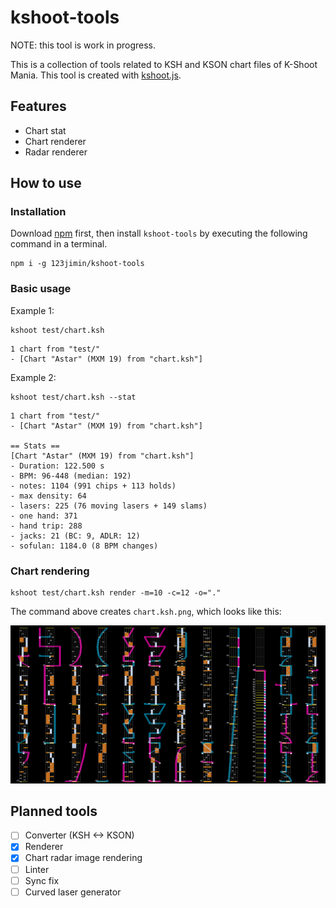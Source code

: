 # kshoot-tools

NOTE: this tool is work in progress.

This is a collection of tools related to KSH and KSON chart files of K-Shoot Mania. This tool is created with [kshoot.js](https://github.com/123jimin/kshoot.js).

## Features

- Chart stat
- Chart renderer
- Radar renderer

## How to use

### Installation

Download [npm](https://docs.npmjs.com/downloading-and-installing-node-js-and-npm) first, then install `kshoot-tools` by executing the following command in a terminal.

```text
npm i -g 123jimin/kshoot-tools
```

### Basic usage

Example 1:

```text
kshoot test/chart.ksh
```

```text
1 chart from "test/"
- [Chart "Astar" (MXM 19) from "chart.ksh"]
```

Example 2:

```text
kshoot test/chart.ksh --stat
```

```text
1 chart from "test/"
- [Chart "Astar" (MXM 19) from "chart.ksh"]

== Stats ==
[Chart "Astar" (MXM 19) from "chart.ksh"]
- Duration: 122.500 s
- BPM: 96-448 (median: 192)
- notes: 1104 (991 chips + 113 holds)
- max density: 64
- lasers: 225 (76 moving lasers + 149 slams)
- one hand: 371
- hand trip: 288
- jacks: 21 (BC: 9, ADLR: 12)
- sofulan: 1184.0 (8 BPM changes)
```

### Chart rendering

```text
kshoot test/chart.ksh render -m=10 -c=12 -o="."
```

The command above creates `chart.ksh.png`, which looks like this:

![Rendered chart](./render_example.png)

## Planned tools

- [ ] Converter (KSH <-> KSON)
- [x] Renderer
- [x] Chart radar image rendering
- [ ] Linter
- [ ] Sync fix
- [ ] Curved laser generator
